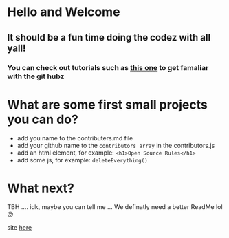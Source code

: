 
# Hello and Welcome
## It should be a fun time doing the codez with all yall!
### You can check out tutorials such as <a href='https://github.com/firstcontributions/first-contributions/blob/master/README.md'>this one</a> to get famaliar with the git hubz
# What are some first small projects you can do?
- add you name to the contributers.md file
- add your github name to the ``` contributors array ``` in the contributors.js 
- add an html element, for example: ``` <h1>Open Source Rules</h1> ```
- add some js, for example: ``` deleteEverything() ```
# What next?
TBH .... idk, maybe you can tell me ...
We definatly need a better ReadMe lol 😝 

site <a href="https://davidmatthewfraser.github.io/easy-to-git/">here</a>
